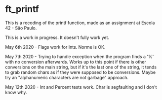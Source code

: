 # ft_printf

This is a recoding of the printf function, made as an assignment at Escola 42 - São Paulo.

This is a work in progress. It doesn't fully work yet.

May 6th 2020 - Flags work for Ints. Norme is OK.

May 7th 2020 - Trying to handle exception when the program finds a '%' with no conversion afterwards. Works up to this point if there is other conversions on the main string, but if it's the last one of the string, it tends to grab random chars as if they were supposed to be conversions. Maybe try an "alphanumeric characters are not garbage" approach.

May 12th 2020 - Int and Percent tests work. Char is segfaulting and I don't know why.
